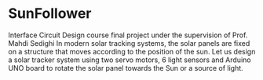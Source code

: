 # SunFollower
Interface Circuit Design course final project under the supervision of Prof. Mahdi Sedighi
In modern solar tracking systems, the solar panels are fixed on a structure that moves according to the position of the sun.
Let us design a solar tracker system using two servo motors, 6 light sensors and Arduino UNO board to rotate the solar panel towards the Sun or a source of light.


